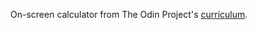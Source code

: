 On-screen calculator from The Odin Project's [curriculum](https://www.theodinproject.com/courses/web-development-101/lessons/calculator).
